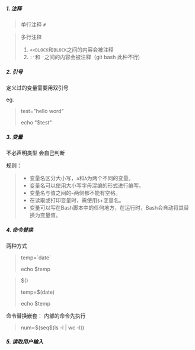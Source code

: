 ##### 1. 注释

> 单行注释 `#`

> 多行注释 
>
> 1. `<<BLOCK`和`BLOCK`之间的内容会被注释
> 2. `:'`和 `'`之间的内容会被注释（git bash 此种不行)

##### 2. 引号

定义过的变量需要用双引号

eg.

>test="hello word"
>
>echo "$test"

##### 3. 变量

不必声明类型 会自己判断

规则： 

> - 变量名区分大小写，`a`和`A`为两个不同的变量。
> - 变量名可以使用大小写字母混编的形式进行编写。
> - 变量名与值之间的`=`两侧都不能有空格。
> - 在读取或打印变量时，需使用`$`+变量名。
> - 变量可以写在Bash脚本中的任何地方，在运行时，Bash会自动将其替换为变量值。

##### 4. 命令替换

两种方式

>temp=\`date\`
>
>echo $temp

> $()
>
> temp=$(date)
>
> echo $temp

命令替换嵌套： 内部的命令先执行

> num=$(seq\$(ls -l | wc -l))

##### 5. 读取用户输入

